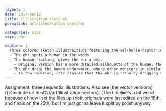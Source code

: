 ```yaml
---
layout: 1
date: 2017-06-18
title: illustration sketches
permalink: art/illustration-sketches

categories: misc
tags: ehr

caption: |-
  Three colored sketch illustraitions featuring the eel-horse-raptor (ehr) and a person; original versions and post-crit revisions of the latter two (the first didn't change).
  - The ehr spots a human in the woods.
  - The human, smiling, gives the ehr a pet.
    - Original version has a more detailed silhouette of the human; the revision reverts to a simpler "oval with eyes" shape to match the first better. There's (supposed to be) water in the background now, too.
  - The ehr drags the human underwater, where other monsters in similar colors await.
    - In the revision, it's clearer that the ehr is actually dragging the human under.
---
```

Assignment: three sequential illustrations. Also see [the vector versions]({%include url.html%}/art/illustration-vectors). (The timeline's a bit weird because of how I set the files up (both originals were last edited on the 18th, and finals on the 25th) but I'm just gonna leave it split by polish anyway.